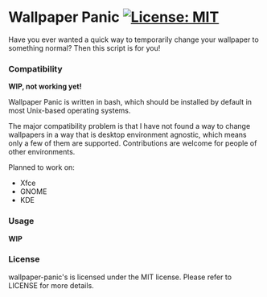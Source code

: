 # Wallpaper Panic [![License: MIT](https://img.shields.io/badge/License-MIT-yellow.svg)](https://opensource.org/licenses/MIT)
Have you ever wanted a quick way to temporarily change your wallpaper to
something normal? Then this script is for you!

### Compatibility
**WIP, not working yet!**

Wallpaper Panic is written in bash, which should be installed by default in
most Unix-based operating systems.

The major compatibility problem is that I have not found a way to change
wallpapers in a way that is desktop environment agnostic, which means only
a few of them are supported. Contributions are welcome for people of other
environments.

Planned to work on:
- Xfce
- GNOME
- KDE

### Usage
**WIP**

### License
wallpaper-panic's is licensed under the MIT license. Please refer to LICENSE for more details.

